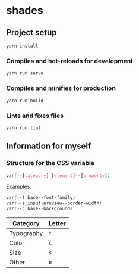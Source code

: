 # shades

## Project setup
```
yarn install
```

### Compiles and hot-reloads for development
```
yarn run serve
```

### Compiles and minifies for production
```
yarn run build
```

### Lints and fixes files
```
yarn run lint
```

## Information for myself

### Structure for the CSS variable

```css
var(--[category]_[element]--[property])
```

Examples:

```css
var(--t_base--font-family)
var(--s_input-preview--border-width)
var(--c_base--background)
```

| Category   | Letter   |
|------------|----------|
| Typography | `t`      |
| Color      | `c`      |
| Size       | `s`      |
| Other      | `o`      |
